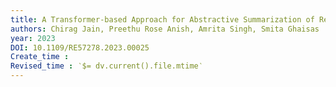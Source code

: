 ```yaml
---
title: A Transformer-based Approach for Abstractive Summarization of Requirements from Obligations in Software Engineering Contracts
authors: Chirag Jain, Preethu Rose Anish, Amrita Singh, Smita Ghaisas
year: 2023
DOI: 10.1109/RE57278.2023.00025
Create_time :  
Revised_time : ‵$= dv.current().file.mtime‵
---
```


